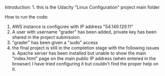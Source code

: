 Introduction:
    1. this is the Udacity "Linux Configuration" project main folder

How to run the code:
  1. AWS instance is configures with IP address "54.149.129.11"
  2. A user with username "grader" has been added, private key has
     been shared in the project submission.
  3. "grader" has been given a "sudo" access
  4. the final project is still in the completion stage with the following issues
    a. Apache server has been installed but unable to show the main "index.html"
       page on the main public IP address (when entered in the browser)
       I have tried configuring it but couldn't find the proper help on it. 
